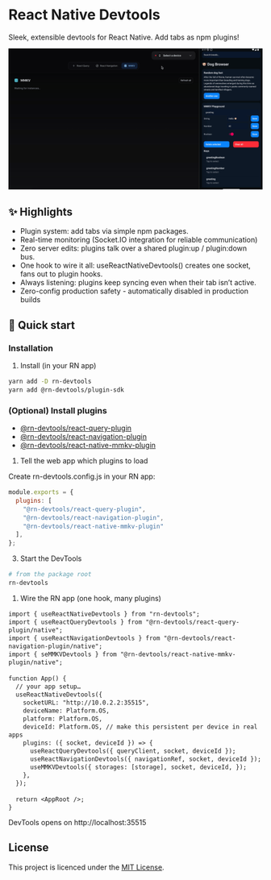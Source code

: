# React Native Devtools

Sleek, extensible devtools for React Native.
Add tabs as npm plugins!

![alt text](https://github.com/DorianMazur/rn-devtools/raw/main/preview.gif "React Native Devtools preview")

## ✨ Highlights

- Plugin system: add tabs via simple npm packages.
- Real-time monitoring (Socket.IO integration for reliable communication)
- Zero server edits: plugins talk over a shared plugin:up / plugin:down bus.
- One hook to wire it all: useReactNativeDevtools() creates one socket, fans out to plugin hooks.
- Always listening: plugins keep syncing even when their tab isn’t active.
- Zero-config production safety - automatically disabled in production builds

## 🚀 Quick start

### Installation

1. Install (in your RN app)

```bash
yarn add -D rn-devtools
yarn add @rn-devtools/plugin-sdk
```
### (Optional) Install plugins

- [@rn-devtools/react-query-plugin](https://github.com/DorianMazur/rn-devtools/tree/main/packages/react-query-plugin)
- [@rn-devtools/react-navigation-plugin](https://github.com/DorianMazur/rn-devtools/tree/main/packages/react-navigation-plugin)
- [@rn-devtools/react-native-mmkv-plugin](https://github.com/DorianMazur/rn-devtools/tree/main/packages/react-native-mmkv-plugin)

1. Tell the web app which plugins to load

Create rn-devtools.config.js in your RN app:

```js
module.exports = {
  plugins: [
    "@rn-devtools/react-query-plugin",
    "@rn-devtools/react-navigation-plugin",
    "@rn-devtools/react-native-mmkv-plugin"
  ],
};
```

3. Start the DevTools
   
```bash
# from the package root
rn-devtools
```

1. Wire the RN app (one hook, many plugins)

```tsx
import { useReactNativeDevtools } from "rn-devtools";
import { useReactQueryDevtools } from "@rn-devtools/react-query-plugin/native";
import { useReactNavigationDevtools } from "@rn-devtools/react-navigation-plugin/native";
import { seMMKVDevtools } from "@rn-devtools/react-native-mmkv-plugin/native";

function App() {
  // your app setup…
  useReactNativeDevtools({
    socketURL: "http://10.0.2.2:35515",
    deviceName: Platform.OS,
    platform: Platform.OS,
    deviceId: Platform.OS, // make this persistent per device in real apps
    plugins: ({ socket, deviceId }) => {
      useReactQueryDevtools({ queryClient, socket, deviceId });
      useReactNavigationDevtools({ navigationRef, socket, deviceId });
      useMMKVDevtools({ storages: [storage], socket, deviceId, });
    },
  });

  return <AppRoot />;
}
```

DevTools opens on http://localhost:35515


## License
This project is licenced under the [MIT License](http://opensource.org/licenses/mit-license.html).